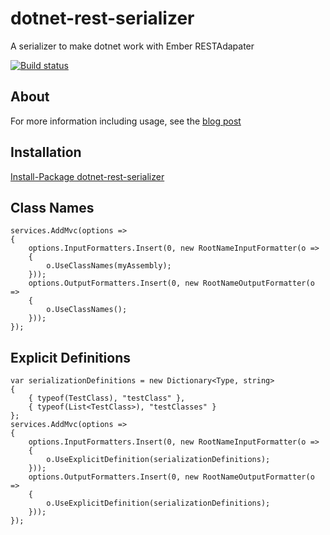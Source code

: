 # dotnet-rest-serializer
A serializer to make dotnet work with Ember RESTAdapater

[![Build status](https://ci.appveyor.com/api/projects/status/v3aq62npp6dgs6y0?svg=true)](https://ci.appveyor.com/project/jaredcnance/dotnet-rest-serializer)

## About
For more information including usage, see the [blog post](http://nance.io/dotnet/ember/2016/07/18/ember-dotnet-core.html)

## Installation
[Install-Package dotnet-rest-serializer](https://www.nuget.org/packages/dotnet-rest-serializer/)

## Class Names

```
services.AddMvc(options =>
{
    options.InputFormatters.Insert(0, new RootNameInputFormatter(o =>
    {
        o.UseClassNames(myAssembly);
    }));
    options.OutputFormatters.Insert(0, new RootNameOutputFormatter(o =>
    {
        o.UseClassNames();
    }));
});
```

## Explicit Definitions

```
var serializationDefinitions = new Dictionary<Type, string> 
{ 
    { typeof(TestClass), "testClass" },
    { typeof(List<TestClass>), "testClasses" }
}; 
services.AddMvc(options => 
{ 
    options.InputFormatters.Insert(0, new RootNameInputFormatter(o =>
    {
        o.UseExplicitDefinition(serializationDefinitions);
    }));
    options.OutputFormatters.Insert(0, new RootNameOutputFormatter(o =>
    {
        o.UseExplicitDefinition(serializationDefinitions);
    }));
}); 
```
